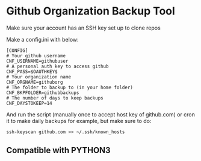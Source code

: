 # Github Organization Backup Tool

Make sure your account has an SSH key set up to clone repos

Make a config.ini with below:

```
[CONFIG]
# Your github username
CNF_USERNAME=githubuser
# A personal auth key to access github
CNF_PASS=$OAUTHKEY$
# Your organization name
CNF_ORGNAME=githuborg
# The folder to backup to (in your home folder)
CNF_BKPFOLDER=githubbackups
# The number of days to keep backups
CNF_DAYSTOKEEP=14
```
And run the script (manually once to accept host key of github.com) or cron it to make daily backups for example, but make sure to do:

```ssh-keyscan github.com >> ~/.ssh/known_hosts```

## Compatible with PYTHON3